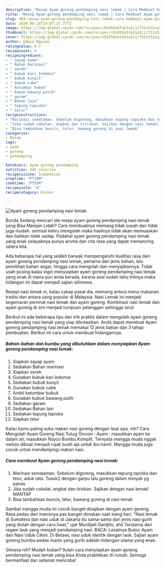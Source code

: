 ```yaml
---
description: "Resep Ayam goreng pendamping nasi lemak | Cara Membuat Ayam goreng pendamping nasi lemak Yang Enak Banget"
title: "Resep Ayam goreng pendamping nasi lemak | Cara Membuat Ayam goreng pendamping nasi lemak Yang Enak Banget"
slug: 484-resep-ayam-goreng-pendamping-nasi-lemak-cara-membuat-ayam-goreng-pendamping-nasi-lemak-yang-enak-banget
date: 2020-09-18T14:07:37.777Z
image: https://img-global.cpcdn.com/recipes/c62d56a5fa51a1c1/751x532cq70/ayam-goreng-pendamping-nasi-lemak-foto-resep-utama.jpg
thumbnail: https://img-global.cpcdn.com/recipes/c62d56a5fa51a1c1/751x532cq70/ayam-goreng-pendamping-nasi-lemak-foto-resep-utama.jpg
cover: https://img-global.cpcdn.com/recipes/c62d56a5fa51a1c1/751x532cq70/ayam-goreng-pendamping-nasi-lemak-foto-resep-utama.jpg
author: Edwin Nguyen
ratingvalue: 4.7
reviewcount: 3
recipeingredient:
- " sayap ayam"
- " Bahan marinasi"
- " sereh"
- " bubuk kari Indomie"
- " bubuk kunyit"
- " bubuk cabe"
- " ketumbar bubuk"
- " bubuk bawang putih"
- " garam"
- " Bahan lain"
- " tepung tapioka"
- " telur"
recipeinstructions:
- "Marinasi semalaman. Sebelum digoreng, masukkan tepung tapioka dan telur, aduk rata. Tusuk2 dengan garpu lalu goreng dalam minyak yg panas"
- "Jika sudah cokelat, angkat dan tiriskan. Sajikan dengan nasi lemak! MANTAP"
- "Bisa tambahkan buncis, telur, bawang goreng di nasi lemak"
categories:
- Resep
tags:
- ayam
- goreng
- pendamping

katakunci: ayam goreng pendamping 
nutrition: 245 calories
recipecuisine: Indonesian
preptime: "PT19M"
cooktime: "PT55M"
recipeyield: "4"
recipecategory: Dinner

---
```



![Ayam goreng pendamping nasi lemak](https://img-global.cpcdn.com/recipes/c62d56a5fa51a1c1/751x532cq70/ayam-goreng-pendamping-nasi-lemak-foto-resep-utama.jpg)

Bunda Sedang mencari ide resep ayam goreng pendamping nasi lemak yang Bisa Manjain Lidah? Cara membuatnya memang tidak susah dan tidak juga mudah. semisal keliru mengolah maka hasilnya tidak akan memuaskan dan bahkan tidak sedap. Padahal ayam goreng pendamping nasi lemak yang enak selayaknya punya aroma dan cita rasa yang dapat memancing selera kita.

Ada beberapa hal yang sedikit banyak mempengaruhi kualitas rasa dari ayam goreng pendamping nasi lemak, pertama dari jenis bahan, lalu pemilihan bahan segar, hingga cara mengolah dan menyajikannya. Tidak usah pusing kalau ingin menyiapkan ayam goreng pendamping nasi lemak yang enak di mana pun anda berada, karena asal sudah tahu triknya maka hidangan ini dapat menjadi sajian istimewa.

Resepi nasi lemak ni, kalau cakap pasal dia, memang antara menu makanan tradisi dan antara yang popular di Malaysia. Nasi Lemak ini menjadi kegemaran peminat nasi lemak dan ayam goreng. Kombinasi nasi lemak dan ayam goreng di sini menjadi tumpuan pelanggan sehingga larut.


Berikut ini ada beberapa tips dan trik praktis dalam mengolah ayam goreng pendamping nasi lemak yang siap dikreasikan. Anda dapat membuat Ayam goreng pendamping nasi lemak memakai 12 jenis bahan dan 3 tahap pembuatan. Berikut ini cara untuk membuat hidangannya.

<!--inarticleads1-->

##### Bahan-bahan dan bumbu yang dibutuhkan dalam menyiapkan Ayam goreng pendamping nasi lemak:

1. Siapkan  sayap ayam
1. Sediakan  Bahan marinasi
1. Siapkan  sereh
1. Gunakan  bubuk kari Indomie
1. Sediakan  bubuk kunyit
1. Gunakan  bubuk cabe
1. Ambil  ketumbar bubuk
1. Gunakan  bubuk bawang putih
1. Sediakan  garam
1. Sediakan  Bahan lain
1. Sediakan  tepung tapioka
1. Siapkan  telur


Kalau kamu paling suka makan nasi goreng dengan lauk apa, nih? Cara Mengolah Ayam Goreng Nasi Tutug Oncom : Ayam : masukkan ayam ke dalam air, masukkan Royco Bumbu Komplit. Ternyata mangga muda nggak melulu dibuat menjadi rujak buah aja untuk ibu hamil. Mangga muda juga cocok untuk mendampingi makan nasi. 

<!--inarticleads2-->

##### Cara membuat Ayam goreng pendamping nasi lemak:

1. Marinasi semalaman. Sebelum digoreng, masukkan tepung tapioka dan telur, aduk rata. Tusuk2 dengan garpu lalu goreng dalam minyak yg panas
1. Jika sudah cokelat, angkat dan tiriskan. Sajikan dengan nasi lemak! MANTAP
1. Bisa tambahkan buncis, telur, bawang goreng di nasi lemak


Sambal mangga muda ini cocok banget disajikan dengan ayam goreng. Rasa pedas dan manisnya pas banget dimakan saat siang hari. &#34;Nasi lemak di Sumatera dan nasi uduk di Jakarta itu sama-sama dari jenis nasi gurih yang diolah dengan cara liwet,&#34; ujar Murdijati Gardjito, ahli Terutama dari ragam lauk yang menjadi pendamping nasi. BACA: Lezatnya Bubur Ayam dan Nasi Uduk Cikini. Di Betawi, nasi uduk identik dengan lauk. Sajian ayam goreng bumbu pedas manis yang gurih adalah hidangan utama yang enak. 

Gimana nih? Mudah bukan? Itulah cara menyiapkan ayam goreng pendamping nasi lemak yang bisa Anda praktikkan di rumah. Semoga bermanfaat dan selamat mencoba!
